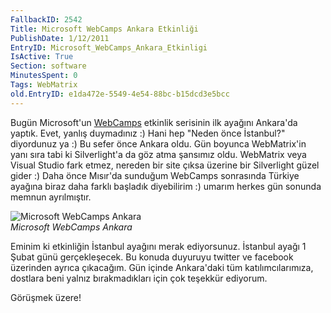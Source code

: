 ```yaml
---
FallbackID: 2542
Title: Microsoft WebCamps Ankara Etkinliği
PublishDate: 1/12/2011
EntryID: Microsoft_WebCamps_Ankara_Etkinligi
IsActive: True
Section: software
MinutesSpent: 0
Tags: WebMatrix
old.EntryID: e1da472e-5549-4e54-88bc-b15dcd3e5bcc
---
```

Bugün Microsoft'un [WebCamps](http://www.webcamps.ms) etkinlik serisinin
ilk ayağını Ankara'da yaptık. Evet, yanlış duymadınız :) Hani hep "Neden
önce İstanbul?" diyordunuz ya :) Bu sefer önce Ankara oldu. Gün boyunca
WebMatrix'in yanı sıra tabi ki Silverlight'a da göz atma şansımız oldu.
WebMatrix veya Visual Studio fark etmez, nereden bir site çıksa üzerine
bir Silverlight güzel gider :) Daha önce Mısır'da sunduğum WebCamps
sonrasında Türkiye ayağına biraz daha farklı başladık diyebilirim :)
umarım herkes gün sonunda memnun ayrılmıştır.

![Microsoft WebCamps
Ankara](http://cdn.daron.yondem.com/assets/2542/11012011_1.jpg)\
*Microsoft WebCamps Ankara*

Eminim ki etkinliğin İstanbul ayağını merak ediyorsunuz. İstanbul ayağı
1 Şubat günü gerçekleşecek. Bu konuda duyuruyu twitter ve facebook
üzerinden ayrıca çıkacağım. Gün içinde Ankara'daki tüm
katılımcılarımıza, dostlara beni yalnız bırakmadıkları için çok teşekkür
ediyorum.

Görüşmek üzere!



